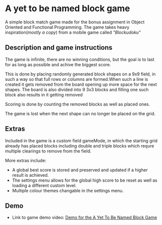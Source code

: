 # A yet to be named block game

A simple block match game made for the bonus assignment in Object Oriented and Functional Programming.
The game takes heavy inspiration(*mostly a copy*) from a mobile game called *"Blockudoku"*

## Description and game instructions

The game is infinite, there are no winning conditions, but the goal is to last for as long as possible and achive the biggest score.

This is done by placing randomly generated block shapes on a 9x9 field, in such a way so that full rows or columns are formed.When such a line is created it gets removed from the board opening up more space for the next shapes. The board is also divided into 9 3x3 blocks and filling one such block also results in it getting removed

Scoring is done by counting the removed blocks as well as placed ones.

The game is lost when the next shape can no longer be placed on the grid.

## Extras

Included in the game is a custom field gameMode, in which the starting grid already has placed blocks including double and triple blocks which requre multiple clearings to remove from the field.

More extras include:

* A global best score is stored and preserved and updated if a higher result is achieved.
* The settings menu allows for the global high score to be reset as well as loading a different custom level.
* Multiple colour themes changable in the settings menu.

## Demo

* Link to game demo video: [Demo for the A Yet To Be Named Block Game](https://youtu.be/JpUuyWMYQ6Y)
  
